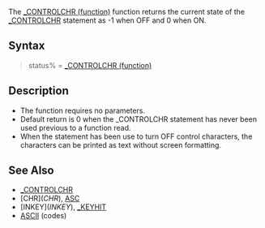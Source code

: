 The [_CONTROLCHR (function)](_CONTROLCHR (function)) function returns the current state of the [_CONTROLCHR](_CONTROLCHR) statement as -1 when OFF and 0 when ON.


## Syntax

> status% = [_CONTROLCHR (function)](_CONTROLCHR (function))


## Description

* The function requires no parameters.
* Default return is 0 when the _CONTROLCHR statement has never been used previous to a function read.
* When the statement has been use to turn OFF control characters, the characters can be printed as text without screen formatting.


## See Also

* [_CONTROLCHR](_CONTROLCHR)
* [CHR$](CHR$), [ASC](ASC)
* [INKEY$](INKEY$), [_KEYHIT](_KEYHIT)
* [ASCII](ASCII) (codes)






